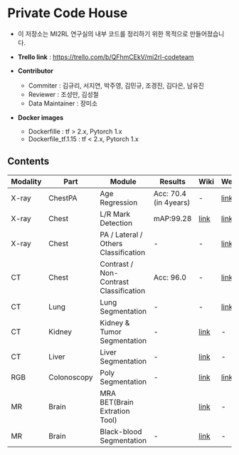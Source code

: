 # Private Code House

* 이 저장소는 MI2RL 연구실의 내부 코드를 정리하기 위한 목적으로 만들어졌습니다.
* **Trello link** : https://trello.com/b/QFhmCEkV/mi2rl-codeteam
* **Contributor** 
  * Commiter : 김규리, 서지연, 박주영, 김민규, 조경진, 김다은, 남유진
  * Reviewer : 조성만, 김성철
  * Data Maintainer : 장미소
    <br>
  
* **Docker images**
  * Dockerfille : tf > 2.x, Pytorch 1.x
  * Dockerfile_tf.1.15 : tf < 2.x, Pytorch 1.x
    <br>

## Contents

| Modality | Part        | Module                                 | Results               | Wiki                                                         | Weights                                                      | F.W.     |
| -------- | ----------- | -------------------------------------- | --------------------- | ------------------------------------------------------------ | ------------------------------------------------------------ | -------- |
| X-ray    | ChestPA     | Age Regression                         | Acc: 70.4 (in 4years) | -                                                            | [link](https://drive.google.com/file/d/13RLNjphx_IdeMuBYnIMVnW5HYL3X7sOl/view?usp=sharing) | Keras    |
| X-ray    | Chest       | L/R Mark Detection                     | mAP:99.28             | [link](https://github.com/mi2rl/private-code-house/tree/master/medimodule/Chest) | [link](https://drive.google.com/file/d/1WbZbDYDx7KxqhufiXh1u54q0DjZbYuew/view?usp=sharing) | TF <1.15 |
| X-ray    | Chest       | PA / Lateral / Others Classification   | -                     | -                                                            | [link](https://drive.google.com/file/d/1iCa-iwrek-efn_zSmFNrxdP5q_UOYuoK/view?usp=sharing) | Keras    |
| CT       | Chest       | Contrast / Non-Contrast Classification | Acc: 96.0             | -                                                            | [link](https://drive.google.com/file/d/15S494ac3pUJSD6vEMJlSRi0Y42iM2OoG/view?usp=sharing) | Keras    |
| CT       | Lung        | Lung Segmentation                      | -                     | -                                                            | [link](https://drive.google.com/file/d/1UJ5FEZbBtn85b5hY04Ipb8eZvGkn-h8D/view?usp=sharing) | TF 2.x   |
| CT       | Kidney      | Kidney & Tumor Segmentation            | -                     | [link](https://github.com/mi2rl/private-code-house/tree/master/medimodule/Kidney) | -                                                            | TF 2.x   |
| CT       | Liver       | Liver Segmentation                     | -                     | [link](https://github.com/mi2rl/private-code-house/tree/master/medimodule/Liver) | -                                                            | TF 2.x   |
| RGB      | Colonoscopy | Poly Segmentation                      | -                     | [link](https://github.com/mi2rl/private-code-house/tree/master/medimodule/Endoscopy) | [link](https://drive.google.com/file/d/1pwePgaYsDCAeNhHXvDgehP-4chQsAGtc/view?usp=sharing) | Pytorch  |
| MR       | Brain       | MRA BET(Brain Extration Tool)          |                       | [link](https://github.com/mi2rl/private-code-house/tree/master/medimodule/Brain) | -                                                            | Pytorch  |
| MR       | Brain       | Black-blood Segmentation               | -                     | [link](https://github.com/mi2rl/private-code-house/tree/master/medimodule/Brain) | -                                                            | TF 2.x   |


